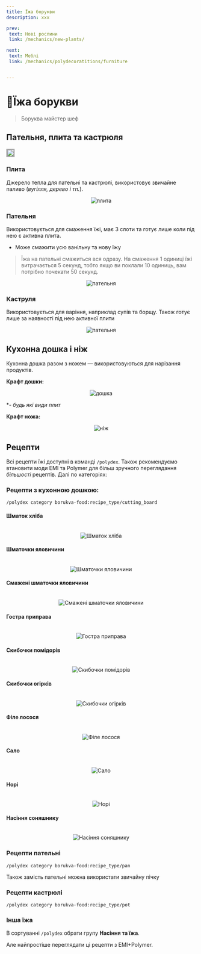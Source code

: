 ```yaml
---
title: Їжа борукви 
description: xxx

prev:
 text: Нові рослини
 link: /mechanics/new-plants/

next:
 text: Меблі
 link: /mechanics/polydecoratitions/furniture


---
```


# 🍲Їжа борукви

> Боруква майстер шеф

## Пательня, плита та кастрюля

<img src="/public/images/mechanics/food/borukva-food.jpg" style="border: 3px solid #a8a8a8;">

### Плита 
Джерело тепла для пательні та кастрюлі, використовує звичайне паливо (*вугілля, дерево і тп.*).

<center>
<img src='/public/images/mechanics/food/stove-craft.png' alt='плита' class="img-mechanics-food-craft"></img>
</center>

### Пательня
Використовується для смаження їжі, має 3 слоти та готує лише коли під нею є активна плита.

- Може смажити усю ванільну та нову їжу

> Їжа на пательні смажиться вся одразу. На смаження 1 одиниці їжі витрачається 5 секунд, тобто якщо ви поклали 10 одиниць, вам потрібно почекати 50 секунд.
<center>
<img src='/images/mechanics/food/pan-craft.png' alt='пательня' class="img-mechanics-food-craft"></img>
</center>

### Каструля
Використовується для варіння, наприклад супів та борщу. Також готує лише за наявності під нею активної плити

<center>
<img src='/images/mechanics/food/pot-craft.png' alt='пательня' class="img-mechanics-food-craft"></img>
</center>

## Кухонна дошка і ніж

Кухонна дошка разом з ножем — використовуються для нарізання продуктів.

**Крафт дошки:**

<center>
<img src='/public/images\mechanics\food\board-craft.png' alt='дошка' class="img-mechanics-food-craft"></img>
</center>

**- будь які види плит*

**Крафт ножа:**

<center>
<img src='/public/images/mechanics/food/knife-craft.png' alt='ніж' class="img-mechanics-food-craft"></img>
</center>

## Рецепти

Всі рецепти їжі доступні в команді `/polydex`. Також рекомендуємо втановити моди EMI та Polymer для більш зручного переглядання *більшості* рецептів.
Далі по категоріях:

### Рецепти з кухонною дошкою:

`/polydex category borukva-food:recipe_type/cutting_board`

#### Шматок хліба
<br>
<center>
<img src='/public/images/mechanics/food/cutting_board_recipes/bread-to-slices.png' alt='Шматок хліба' class="img-mechanics-food-craft img-mechanics-food-cutting-board-recipes"></img>
</center>

#### Шматочки яловичини
<br>
<center>
<img src='/public/images/mechanics/food/cutting_board_recipes/rawbeef-to-slices.png' alt='Шматочки яловичини' class="img-mechanics-food-craft img-mechanics-food-cutting-board-recipes"></img>
</center>

#### Смажені шматочки яловичини
<br>
<center>
<img src='/public/images/mechanics/food/cutting_board_recipes/steak-to-slices.png' alt='Смажені шматочки яловичини' class="img-mechanics-food-craft img-mechanics-food-cutting-board-recipes"></img>
</center>

#### Гостра приправа
<br>
<center>
<img src='/public/images/mechanics/food/cutting_board_recipes/peper-to-spice.png' alt='Гостра приправа' class="img-mechanics-food-craft img-mechanics-food-cutting-board-recipes"></img>
</center>

#### Скибочки помідорів
<br>
<center>
<img src='/public/images/mechanics/food/cutting_board_recipes/tomato-to-slices.png' alt='Скибочки помідорів' class="img-mechanics-food-craft img-mechanics-food-cutting-board-recipes"></img>
</center>

#### Скибочки огірків
<br>
<center>
<img src='/public/images/mechanics/food/cutting_board_recipes/cucumber-to-slices.png' alt='Скибочки огірків' class="img-mechanics-food-craft img-mechanics-food-cutting-board-recipes"></img>
</center>

#### Філе лосося
<br>
<center>
<img src='/public/images/mechanics/food/cutting_board_recipes/salmon-to-filet.png' alt='Філе лосося' class="img-mechanics-food-craft img-mechanics-food-cutting-board-recipes"></img>
</center>

#### Сало
<br>
<center>
<img src='/public/images/mechanics/food/cutting_board_recipes/porkchop-to-salo.png' alt='Сало' class="img-mechanics-food-craft img-mechanics-food-cutting-board-recipes"></img>
</center>

#### Норі
<br>
<center>
<img src='/public/images/mechanics/food/cutting_board_recipes/kelp-to-nori.png' alt='Норі' class="img-mechanics-food-craft img-mechanics-food-cutting-board-recipes"></img>
</center>

#### Насіння соняшнику
<br>
<center>
<img src='/public/images/mechanics/food/cutting_board_recipes/sunflower-to-seeds.png' alt='Насіння соняшнику' class="img-mechanics-food-craft img-mechanics-food-cutting-board-recipes"></img>
</center>

<!-- TODO: -->

### Рецепти пательні

`/polydex category borukva-food:recipe_type/pan`

Також замість пательні можна використати звичайну пічку

### Рецепти кастрюлі

`/polydex category borukva-food:recipe_type/pot`

### Інша їжа

В сортуванні `/polydex` обрати групу **Насіння та їжа**.

Але найпростіше переглядати ці рецепти з EMI+Polymer.

